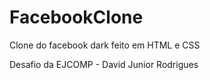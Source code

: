# FacebookClone
Clone do facebook dark feito em HTML  e CSS

Desafio da EJCOMP - David Junior Rodrigues
